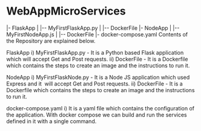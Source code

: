 # WebAppMicroServices

|- FlaskApp
|   |-- MyFirstFlaskApp.py
|   |-- DockerFile
|- NodeApp
|   |-- MyFirstNodeApp.js
|   |-- DockerFile
|- docker-compose.yaml
Contents of the Repository are explained below.



FlaskApp
i) MyFirstFlaskApp.py - It is a Python based Flask application which will accept Get and Post requests.
ii) DockerFile - It is a Dockerfile which contains the steps to create an image and the instructions to run it.

NodeApp
i) MyFirstFlaskNode.py - It is a Node JS application which used Express and it  will accept Get and Post requests.
ii) DockerFile - It is a Dockerfile which contains the steps to create an image and the instructions to run it.

docker-compose.yaml
i) It is a yaml file which contains the configuration of the application. With docker compose we can build and run the services defined in it with a single command.
